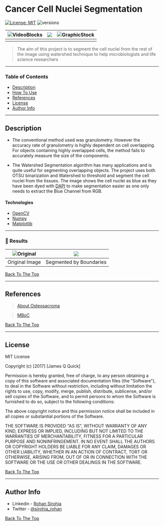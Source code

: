 # Cancer Cell Nuclei Segmentation
[![License: MIT](https://img.shields.io/badge/License-MIT-yellow.svg)](https://opensource.org/licenses/MIT) ![versions](https://img.shields.io/pypi/pyversions/pybadges.svg)



| ![VideoBlocks](https://static1.olympus-lifescience.com/modules/imageresizer/599/856/ffd2cef388/700x504p350x252.jpg)  | ![](https://i.ibb.co/8bng010/opening.jpg) | ![GraphicStock](https://i.ibb.co/N1jVVcy/Markers.jpg) |
|:---:|:---:|:---:|
| |  |  |

> The aim of this project is to segment the cell nuclei from the rest of the image using watershed technique to help microbiologists and life science researchers

---

### Table of Contents

- [Description](#description)
- [How To Use](#how-to-use)
- [References](#references)
- [License](#license)
- [Author Info](#author-info)

---

## Description
* The conventional method used was granulometry. However the accuracy rate of granulometry is highly dependent on cell overlapping. For objects containing highly overlapped cells, the method fails to accurately measure the size of the components.

* The Watershed Segmentation algorithm has many applications and is quite useful for segmenting overlapping objects. The project uses both OTSU binarization and Watershed to threshold and segment the cell nuclei from the tissues. The image shows the cell nuclei as blue as they have been dyed with [DAPI](https://en.wikipedia.org/wiki/DAPI) to make segmentation easier as one only needs to extract the Blue Channel from RGB. 

#### Technologies

- [OpenCV](https://pypi.org/project/opencv-python/)
- [Numpy](https://pypi.org/project/numpy/)
- [Matplotlib](https://pypi.org/project/matplotlib/)


---

### :rocket: Results
| ![Original](https://i.ibb.co/BZq4JFD/Original.jpg)  | ![](https://i.ibb.co/BBxm5Jc/Boundaries-overlayed-from-colored-grains.jpg) 
|:---:|:---:|
| Original Image | Segmented by Boundaries |

[Back To The Top](#read-me-template)

---

## References
> [About Osteosacroma](https://www.cancer.org/cancer/osteosarcoma/about.html)
 
> [MBoC](https://www.molbiolcell.org/doi/10.1091/mbc.E18-08-0545)

[Back To The Top](#read-me-template)

---

## License

MIT License

Copyright (c) [2017] [James Q Quick]

Permission is hereby granted, free of charge, to any person obtaining a copy
of this software and associated documentation files (the "Software"), to deal
in the Software without restriction, including without limitation the rights
to use, copy, modify, merge, publish, distribute, sublicense, and/or sell
copies of the Software, and to permit persons to whom the Software is
furnished to do so, subject to the following conditions:

The above copyright notice and this permission notice shall be included in all
copies or substantial portions of the Software.

THE SOFTWARE IS PROVIDED "AS IS", WITHOUT WARRANTY OF ANY KIND, EXPRESS OR
IMPLIED, INCLUDING BUT NOT LIMITED TO THE WARRANTIES OF MERCHANTABILITY,
FITNESS FOR A PARTICULAR PURPOSE AND NONINFRINGEMENT. IN NO EVENT SHALL THE
AUTHORS OR COPYRIGHT HOLDERS BE LIABLE FOR ANY CLAIM, DAMAGES OR OTHER
LIABILITY, WHETHER IN AN ACTION OF CONTRACT, TORT OR OTHERWISE, ARISING FROM,
OUT OF OR IN CONNECTION WITH THE SOFTWARE OR THE USE OR OTHER DEALINGS IN THE
SOFTWARE.

[Back To The Top](#read-me-template)

---

## Author Info

- Linkedin - [Rohan Sirohia](https://www.linkedin.com/in/rohan-sirohia)
- Twitter - [@sirohia_rohan](https://twitter.com/sirohia_rohan)

[Back To The Top](#read-me-template)
